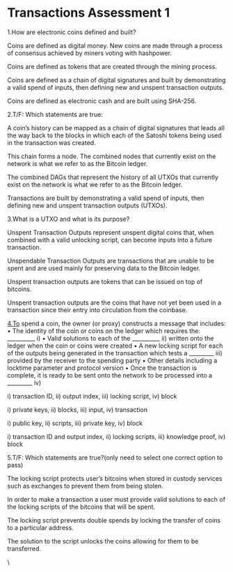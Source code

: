 # Transactions Assessment 1

1.How are electronic coins defined and built?

Coins are defined as digital money. New coins are made through a process of consensus achieved by miners voting with hashpower.

Coins are defined as tokens that are created through the mining process.

Coins are defined as a chain of digital signatures and built by demonstrating a valid spend of inputs, then defining new and unspent transaction outputs.

Coins are defined as electronic cash and are built using SHA-256.

&#x20;

2.T/F: Which statements are true:

A coin’s history can be mapped as a chain of digital signatures that leads all the way back to the blocks in which each of the Satoshi tokens being used in the transaction was created.

This chain forms a node. The combined nodes that currently exist on the network is what we refer to as the Bitcoin ledger.

The combined DAGs that represent the history of all UTXOs that currently exist on the network is what we refer to as the Bitcoin ledger.

Transactions are built by demonstrating a valid spend of inputs, then defining new and unspent transaction outputs (UTXOs).

&#x20;

3.What is a UTXO and what is its purpose?

Unspent Transaction Outputs represent unspent digital coins that, when combined with a valid unlocking script, can become inputs into a future transaction.

Unspendable Transaction Outputs are transactions that are unable to be spent and are used mainly for preserving data to the Bitcoin ledger.

Unspent transaction outputs are tokens that can be issued on top of bitcoins.

Unspent transaction outputs are the coins that have not yet been used in a transaction since their entry into circulation from the coinbase.

&#x20;

[4.To](http://4.to/) spend a coin, the owner (or proxy) constructs a message that includes:   • The identity of the coin or coins on the ledger which requires the: \_\_\_\_\_\_\_\_\_\_ i) • Valid solutions to each of the \_\_\_\_\_\_\_\_\_\_ ii) written onto the ledger when the coin or coins were created • A new locking script for each of the outputs being generated in the transaction which tests a \_\_\_\_\_\_\_\_\_ iii) provided by the receiver to the spending party • Other details including a locktime parameter and protocol version • Once the transaction is complete, it is ready to be sent onto the network to be processed into a \_\_\_\_\_\_\_\_\_ iv)

i) transaction ID, ii) output index, iii) locking script, iv) block

i) private keys, ii) blocks, iii) input, iv) transaction

i) public key, ii) scripts, iii) private key, iv) block

i) transaction ID and output index, ii) locking scripts, iii) knowledge proof, iv) block

&#x20;

5.T/F: Which statements are true?(only need to select one correct option to pass)

The locking script protects user’s bitcoins when stored in custody services such as exchanges to prevent them from being stolen.

In order to make a transaction a user must provide valid solutions to each of the locking scripts of the bitcoins that will be spent.

The locking script prevents double spends by locking the transfer of coins to a particular address.

The solution to the script unlocks the coins allowing for them to be transferred.

\
